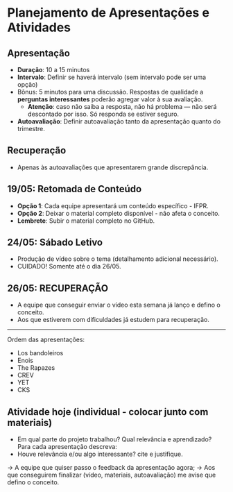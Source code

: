 # Planejamento de Apresentações e Atividades

## Apresentação
- **Duração**: 10 a 15 minutos  
- **Intervalo**: Definir se haverá intervalo (sem intervalo pode ser uma opção)
- Bônus: 5 minutos para uma discussão. Respostas de qualidade a **perguntas interessantes** poderão agregar valor à sua avaliação.
    - **Atenção**: caso não saiba a resposta, não há problema — não será descontado por isso. Só responda se estiver seguro.
- **Autoavaliação**: Definir autoavaliação tanto da apresentação quanto do trimestre.  

## Recuperação
- Apenas às autoavaliações que apresentarem grande discrepância.

## 19/05: Retomada de Conteúdo
- **Opção 1**: Cada equipe apresentará um conteúdo específico - IFPR.
- **Opção 2**: Deixar o material completo disponível - não afeta o conceito.
- **Lembrete**: Subir o material completo no GitHub.

## 24/05: Sábado Letivo
- Produção de vídeo sobre o tema (detalhamento adicional necessário).
- CUIDADO! Somente até o dia 26/05.

## 26/05: RECUPERAÇÃO
- A equipe que conseguir enviar o vídeo esta semana já lanço e defino o conceito.
- Aos que estiverem com dificuldades já estudem para recuperação.
---

Ordem das apresentações:
- Los bandoleiros  
- Enois  
- The Rapazes  
- CREV  
- YET  
- CKS

## Atividade hoje (individual - colocar junto com materiais)
- Em qual parte do projeto trabalhou? Qual relevância e aprendizado?
Para cada apresentação descreva:
- Houve relevância e/ou algo interessante? cite e justifique.

→ A equipe que quiser passo o feedback da apresentação agora;
→ Aos que conseguirem finalizar (vídeo, materiais, autoavaliação) me avise que defino o conceito.
